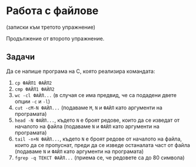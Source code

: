 # Работа с файлове
(записки към третото упражнение)

Продължение от второто упражнение.

## Задачи

Да се напише програма на C, която реализира командата:

1. `cp ФАЙЛ1 ФАЙЛ2`
2. `cmp ФАЙЛ1 ФАЙЛ2`
3. `wc -cl ФАЙЛ...` (в случая се има предвид, че са подадени двете опции `-c` и `-l`)
4. `cut -cM-N ФАЙЛ...` (подаваме `M`, `N` и `ФАЙЛ` като аргументи на програмата)
5. `head -N ФАЙЛ...`, където `N` е броят редове, които да се изведат от началото на файла (подаваме `N` и `ФАЙЛ` като аргументи на програмата)
6. `tail -n+N ФАЙЛ...`, където `N` е броят редове от началото на файла, които да се пропуснат, преди да се изведе останалата част от файла (подаваме `N` и `ФАЙЛ` като аргументи на програмата)
7. `fgrep -q ТЕКСТ ФАЙЛ...` (приема се, че редовете са до 80 символа)
